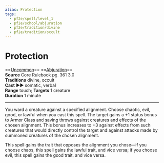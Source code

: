```yaml
---
alias: Protection
tags:
  - pf2e/spell/level_1
  - pf2e/school/abjuration
  - pf2e/tradition/divine
  - pf2e/tradition/occult
---
```


# Protection

==[Uncommon](Uncommon.md)== ==[Abjuration](Abjuration.md)==  
__Source__ Core Rulebook pg. 361 3.0  
**Traditions** divine, occult  
**Cast** ►► somatic, verbal  
**Range** touch; **Targets** 1 creature  
**Duration** 1 minute

---

You ward a creature against a specified alignment. Choose chaotic, evil, good, or lawful when you cast this spell. The target gains a +1 status bonus to Armor Class and saving throws against creatures and effects of the chosen alignment. This bonus increases to +3 against effects from such creatures that would directly control the target and against attacks made by summoned creatures of the chosen alignment.

This spell gains the trait that opposes the alignment you chose—if you choose chaos, this spell gains the lawful trait, and vice versa; if you choose evil, this spell gains the good trait, and vice versa.
